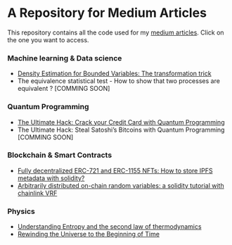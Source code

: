 # A Repository for Medium Articles
This repository contains all the code used for my [medium articles](https://aurelien-pelissier.medium.com/). Click on the one you want to access.

### Machine learning & Data science
- [Density Estimation for Bounded Variables: The transformation trick](Density%20estimation%20for%20bounded%20variables)
- The equivalence statistical test -  How to show that two processes are equivalent ? [COMMING SOON]

### Quantum Programming
- [The Ultimate Hack: Crack your Credit Card with Quantum Programming](https://github.com/Aurelien-Pelissier/Medium/tree/main/Quantum%20Programming)
- The Ultimate Hack: Steal Satoshi’s Bitcoins with Quantum Programming [COMMING SOON]

### Blockchain & Smart Contracts
- [Fully decentralized ERC-721 and ERC-1155 NFTs: How to store IPFS metadata with solidity?](Fully%20Decentralized%20ERC-721%20and%20ERC-1155%20NFTs)
- [Arbitrarily distributed on-chain random variables: a solidity tutorial with chainlink VRF](Arbitrarily%20distributed%20on-chain%20random%20variables)

### Physics
- [Understanding Entropy and the second law of thermodynamics](Understanding%20entropy%20and%20the%20second%20law%20of%20thermodynamics)
- [Rewinding the Universe to the Beginning of Time](Rewinding%20the%20Universe%20to%20the%20Beginning%20of%20Time)
